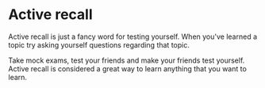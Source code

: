 # Active recall
Active recall is just a fancy word for testing yourself. When you've learned a topic try asking yourself questions regarding that topic. 

Take mock exams, test your friends and make your friends test yourself. Active recall is considered a great way to learn anything that you want to learn.